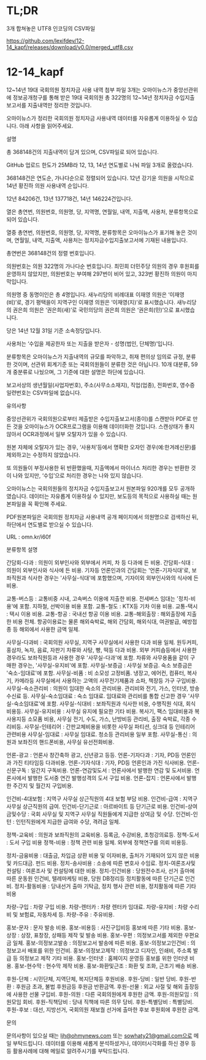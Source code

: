 # TL;DR
3개 합쳐놓은 UTF8 인코딩의 CSV파일

https://github.com/lexifdev/12-14_kapf/releases/download/v0.0/merged_utf8.csv


# 12-14_kapf
12~14년 19대 국회의원 정치자금 사용 내역
첨부 파일 3개는 오마이뉴스가 중앙선관위에 정보공개청구를 통해 받은 19대 국회의원 총 322명의 12~14년 정치자금 수입지출 보고서를 지출내역만 정리한 것입니다.

오마이뉴스가 정리한 국회의원 정치자금 사용내역 데이터를 자유롭게 이용하실 수 있습니다. 아래 사항을 읽어주세요.

설명

총 368148건의 지출내역이 담겨 있으며, CSV파일로 되어 있습니다.

GitHub 업로드 한도가 25MB라 12, 13, 14년 연도별로 나눠 파일 3개로 올렸습니다.

368148건은 연도순, 가나다순으로 정렬되어 있습니다. 12년 강기윤 의원을 시작으로 14년 황진하 의원 사용내역 순입니다.

12년 84206건, 13년 137718건, 14년 146224건입니다.

열은 총연번, 의원번호, 의원명, 당, 지역명, 연월일, 내역, 지출액, 사용처, 분류항목으로 되어 있습니다.

열중 총연번, 의원번호, 의원명, 당, 지역명, 분류항목은 오마이뉴스가 표기해 놓은 것이며, 연월일, 내역, 지출액, 사용처는 정치자금수입지출보고서에 기재된 내용입니다.

총연번은 368148건의 정렬 번호입니다.

의원번호는 의원 322명의 가나다순 번호입니다. 최민희 더민주당 의원의 경우 후원회를 운영하지 않았지만, 의원번호는 부여해 297번이 비어 있고, 323번 황진하 의원이 마지막입니다.

의원명 중 동명이인은 총 4명입니다.  새누리당의 비례대표 이재영 의원은 ‘이재영(비)’로, 경기 평택을이 지역구인 이재영 의원은 ‘이재영(지)’로 표시했습니다. 새누리당의 권은희 의원은 ‘권은희(새)’로 국민의당의 권은희 의원은 ‘권은희(민)’으로 표시했습니다.

당은 14년 12월 31일 기준 소속정당입니다.

사용처는 ‘수입을 제공한자 또는 지출을 받은자 - 성명(법인, 단체명)’입니다. 

분류항목은 오마이뉴스가 지출내역의 규모를 파악하고, 취재 편의상 임의로 규정, 분류한 것이며, 선관위 회계기준 또는 국회의원들이 분류한 것은 아닙니다. 10개 대분류, 59개 중분류로 나눴으며, 그 기준에 대한 설명은 하단에 있습니다.

보고서상의 생년월일(사업자번호), 주소(사무소소재지), 직업(업종), 전화번호, 영수증 일련번호는 CSV파일에 없습니다.

유의사항

중앙선관위가 국회의원으로부터 제출받은  수입지출보고서(종이)를 스캔받아 PDF로 만든 것을 오마이뉴스가 OCR프로그램을 이용해 데이터화한 것입니다. 스캔상태가 좋지 않아서 OCR과정에서 일부 오탈자가 있을 수 있습니다.

원본 자체에 오탈자가 있는 경우, ‘사용처’등에서 명확한 오자인 경우(예:한겨례신문)를 제외하고는 수정하지 않았습니다.

또 의원들이 부정사용한 뒤 반환했을때, 지출액에서 마이너스 처리한 경우는 반환한 것이 나와 있지만, ‘수입’으로 처리한 경우는 나와 있지 않습니다.

오마이뉴스는 국회의원들의 정치자금 수입지출보고서 원본파일 920개를 모두 공개하였습니다. 데이터는 자유롭게 이용하실 수 있지만, 보도등의 목적으로 사용하실 때는 원본파일을 꼭 확인해 주세요.

PDF원본파일은 국회의원 정치자금 사용내역 공개 페이지에서 의원명으로 검색하신 뒤, 하단에서 연도별로 받으실 수 있습니다.

URL : omn.kr/i60f


분류항목 설명

간담회-다과 : 의원이 외부인사와 외부에서 커피, 차 등 다과에 든 비용.
간담회-식대 : 의원이 외부인사와 식사에 든 비용. 기자등 언론인과의 간담회는 '언론-기자식대'로, 보좌직원과 식사한 경우는 '사무실-식대'에 포함했으며, 기자이외 외부인사와의 식사에 든 비용.

교통-버스등 : 교통비중 시내, 고속버스 이용에 지출한 비용. 전세버스 임대는 '정치-비용'에 포함. 지하철, 선박이용 비용 포함.
교통-철도 : KTX등 기차 이용 비용.
교통-택시 : 택시 이용 비용.
교통-항공 : 국내선 항공 이용 비용.
교통-해외출장 : 해외출장에 지출한 비용 전체. 항공이용료는 물론 해외숙박료, 해외 간담회, 해외식대, 여권발급, 예방접종 등 해외에서 사용한 금액 일체.

사무실-다과비 : 국회의원 사무실, 지역구 사무실에서 사용한 다과 비용 일체. 원두커피, 홍삼차, 녹차, 음료, 자판기 차류와 사탕, 빵, 떡등 다과 비용. 외부 커피숍등에서 사용한 경우라도 보좌직원등과 사용한 경우 '사무실-다과'에 포함. 차류와 사무용품을 같이 구매한 경우는, '사무실-유지비'에 포함.
사무실-보증금 : 사무실 보증금. 숙소 보증금은 '숙소-임대료'에 포함.
사무실-비품 : 비 소모성 고정비품. 냉장고, 에어컨, 컴퓨터, 복사기, 카메라등 사무실에서 사용하는 고액의 사무전기제품과 쇼파, 책장등 가구 구입비용.
사무실-숙소관리비 : 의원이 임대한 숙소의 관리비용. 관리비와 전기, 가스, 인터넷, 방송수신료 등.
사무실-숙소임대료 : 숙소 임대료. 임대료와 관리비를 통합 신고한 경우 '사무실-숙소임대료'에 포함.
사무실-식대비 : 보좌직원과 식사한 비용, 수행직원 식대, 회식 비용등.
사무실-유지비용 : 사무실 유지에 필요한 기타 비용. 복사기, 팩스 임대비용과 복사용지등 소모품 비용, 사무실 전기, 수도, 가스, 난방비등 관리비, 출장 숙박료, 각종 수리비등.
사무실-인테리어 : 간판교체비용을 비롯한 사무실 파티션, 싱크대 등 인테리어 관련비용
사무실-임대료 : 사무실 임대료. 청소등 관리비용 일부 포함.
사무실-통신 : 의원과 보좌진의 핸드폰비용, 사무실 유선전화비용.

언론-광고 : 언론사 창간축하 광고, 신년광고 등등.
언론-기자다과 : 기자, PD등 언론인과 가진 티타임등 다과비용.
언론-기자식대 : 기자, PD등 언론인과 가진 식사비용.
언론-신문구독 : 일간지 구독비용.
언론-연감및도서 : 언론사에서 발행한 연감 및 도서비용. 언론사에서 발행한 도서중 연간 발행성격의 도서 구입 비용.
언론-잡지 : 언론사에서 발행한 주간지 및 월간지 구입비용.

인건비-4대보험 : 지역구 사무실 상근직원의 4대 보험 부담 비용.
인건비-급여 : 지역구 사무실 상근직원의 급여.
인건비-단기근로 : 아르바이트 등 단기근로 비용.
인건비-상여금및수당 : 국회 사무실 및 지역구 사무실 직원들에게 지급한 상여금 및 수당.
인건비-인턴 : 인턴직원에게 지급한 급여와 수당, 격려금 일체.

정책-교육비 : 의원과 보좌직원의 교육비용. 등록금, 수강비용, 초청강의료등.
정책-도서 : 도서 구입 비용
정책-비용 : 정책 관련 비용 일체. 외부에 정책연구를 의뢰 비용등.

정치-금융비용 : 대출금, 차입금 상환 비용 및 이자비용, 출처가 기재되어 있지 않은 비용 및 카드대금. 펀드 비용.
정치-송사비용 : 소송에 따른 변호사 수임료.
정치-여론조사및컨설팅 : 여론조사 및 컨설팅에 대한 비용.
정치-인건비용 : 당원전수조사, 선거 출마에 따른 운동원 인건비, 텔레마케팅 비용, 당원 DB정리등 정치활동에 따른 단기근로 인건비.
정치-활동비용 : 당내선거 출마 기탁금, 정치 행사 관련 비용, 정치활동에 따른 기타 비용

차량-구입 : 차량 구입 비용.
차량-렌터카 : 차량 렌터카 임대료.
차량-유지비 : 차량 수리비 및 보험료, 자동차세 등.
차량-주유 : 주유비용.

홍보-문자 : 문자 발송 비용.
홍보-비용등 : 사진구입비등 홍보에 따른 기타 비용.
홍보-상장 : 상장, 표창장, 상패등 제작 및 발송 비용.
홍보-우편 : 의정보고서를 제외한 우편요금 일체.
홍보-의정보고발송 : 의정보고서 발송에 따른 비용.
홍보-의정보고인건비 : 의정보고서 배포를 위한 인건비.
홍보-의정보고제작 : 의정보고 디자인, 인쇄비, 주소록 발급 등 의정보고 제작 기타 비용.
홍보-인터넷 : 홈페이지 운영등 홍보를 위한 인터넷 비용.
홍보-현수막 : 현수막 제작 비용.
홍보-화환및근조 : 화환 및 조화, 근조기 배송 비용.

후원-단체 : 시민단체, 지역단체, 복지단체등 후원비용.
후원-당비 : 일반 당비.
후원-반환 : 후원금 초과, 불법 후원금등 후원금 반환금액.
후원-선물 : 외교 사절 및 해외 출장등에 사용한 선물 구입비.
후원-의원 : 다른 국회의원에게 후원한 금액.
후원-의원모임 : 의원모임 회비.
후원-직책당비 : 당내 직책에 따른 의무 당비.
후원-특별당비 : 특별당비.
후원-후보 : 대선, 지방선거, 국회의원 재보궐 선거에 출마한 후보 후원회에 후원한 금액.

문의

문의사항이 있으실 때는 ljh@ohmynews.com 또는 sowhaty21@gmail.com으로 메일 부탁드립니다. 데이터를 이용해 새롭게 분석하셨거나, 데이터시각화를 하신 경우 등등 활용사례에 대해 메일로 알려주시기를 부탁드립니다.
